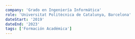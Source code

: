 ```yaml
---
company: 'Grado en Ingeniería Informática'
role: 'Universitat Politècnica de Catalunya, Barcelona'
dateStart: '2019'
dateEnd: '2023'
tags: ['Formación Académica']
---
```

